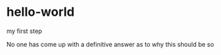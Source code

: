 # hello-world
my first step

No one has come up with a definitive answer as to why this should be so
